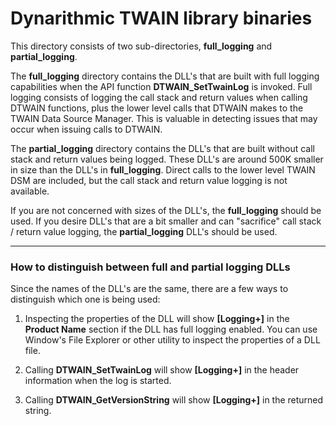 # Dynarithmic TWAIN library binaries

This directory consists of two sub-directories, **full_logging** and **partial_logging**.

The **full_logging** directory contains the DLL's that are built with full logging capabilities when the API function **DTWAIN_SetTwainLog** is invoked.  Full logging consists of logging the call stack and return values when calling DTWAIN functions, plus the lower level calls that DTWAIN makes to the TWAIN Data Source Manager.  This is valuable in detecting issues that may occur when issuing calls to DTWAIN.

The **partial_logging** directory contains the DLL's that are built without call stack and return values being logged.  These DLL's are around 500K smaller in size than the DLL's in **full_logging**.  Direct calls to the lower level TWAIN DSM are included, but the call stack and return value logging is not available.

If you are not concerned with sizes of the DLL's, the **full_logging** should be used.  If you desire DLL's that are a bit smaller and can "sacrifice" call stack / return value logging, the **partial_logging** DLL's should be used.

----

### How to distinguish between full and partial logging DLLs
Since the names of the DLL's are the same, there are a few ways to distinguish which one is being used:

1) Inspecting the properties of the DLL will show **[Logging+]** in the **Product Name** section if the DLL has full logging enabled.  You can use Window's File Explorer or other utility to inspect the properties of a DLL file.

2) Calling **DTWAIN_SetTwainLog** will show **[Logging+]** in the header information when the log is started.

3) Calling **DTWAIN_GetVersionString** will show **[Logging+]** in the returned string.
